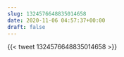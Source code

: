 ```yaml
---
slug: 1324576648835014658
date: 2020-11-06 04:57:37+00:00
draft: false
---
```


{{< tweet 1324576648835014658 >}}

